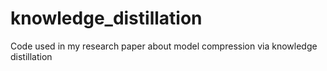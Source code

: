 # knowledge_distillation
Code used in my research paper about model compression via knowledge distillation  

